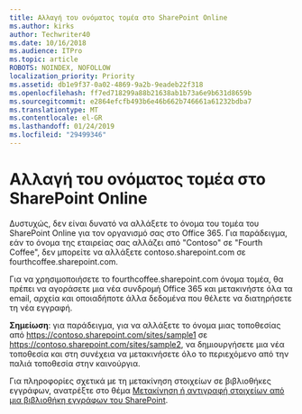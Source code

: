 ```yaml
---
title: Αλλαγή του ονόματος τομέα στο SharePoint Online
ms.author: kirks
author: Techwriter40
ms.date: 10/16/2018
ms.audience: ITPro
ms.topic: article
ROBOTS: NOINDEX, NOFOLLOW
localization_priority: Priority
ms.assetid: db1e9f37-0a02-4869-9a2b-9eadeb22f318
ms.openlocfilehash: ff7ed718299a88b21638ab1b73a6e9b631d8659b
ms.sourcegitcommit: e2864efcfb493b6e46b662b746661a61232bdba7
ms.translationtype: MT
ms.contentlocale: el-GR
ms.lasthandoff: 01/24/2019
ms.locfileid: "29499346"
---
```

# <a name="change-domain-name-in-sharepoint-online"></a>Αλλαγή του ονόματος τομέα στο SharePoint Online

Δυστυχώς, δεν είναι δυνατό να αλλάξετε το όνομα του τομέα του SharePoint Online για τον οργανισμό σας στο Office 365. Για παράδειγμα, εάν το όνομα της εταιρείας σας αλλάζει από "Contoso" σε "Fourth Coffee", δεν μπορείτε να αλλάξετε contoso.sharepoint.com σε fourthcoffee.sharepoint.com.
  
Για να χρησιμοποιήσετε το fourthcoffee.sharepoint.com όνομα τομέα, θα πρέπει να αγοράσετε μια νέα συνδρομή Office 365 και μετακινήστε όλα τα email, αρχεία και οποιαδήποτε άλλα δεδομένα που θέλετε να διατηρήσετε τη νέα εγγραφή.
  
 **Σημείωση**: για παράδειγμα, για να αλλάξετε το όνομα μιας τοποθεσίας από https://contoso.sharepoint.com/sites/sample1 σε https://contoso.sharepoint.com/sites/sample2, να δημιουργήσετε μια νέα τοποθεσία και στη συνέχεια να μετακινήσετε όλο το περιεχόμενο από την παλιά τοποθεσία στην καινούργια. 
  
Για πληροφορίες σχετικά με τη μετακίνηση στοιχείων σε βιβλιοθήκες εγγράφων, ανατρέξτε στο θέμα [Μετακίνηση ή αντιγραφή στοιχείων από μια βιβλιοθήκη εγγράφων του SharePoint](https://go.microsoft.com/fwlink/?linkid=2025831).
  

